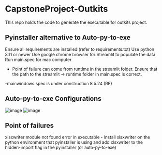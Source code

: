 # CapstoneProject-Outkits
This repo holds the code to generate the executable for outkits project.

## Pyinstaller alternative to Auto-py-to-exe
Ensure all requirements are installed (refer to requirements.txt)
Use python 3.11 or newer
Use google chrome browser for Streamlit to populate the data
Run main.spec for mac computer

- Point of failure can come from runtime in the streamlit folder. 
Ensure that the path to the streamlit -> runtime folder in main.spec is correct.

-mainwindows.spec is under construction 8.5.24 (RF) 



## Auto-py-to-exe Configurations
![image](https://github.com/user-attachments/assets/8dcfcae1-5038-4484-be11-0b282585ac5a)
![image](https://github.com/user-attachments/assets/6c7d1893-265d-4685-81bc-4f064c60e025)


## Point of failures
xlsxwriter module not found error in executable - Install xlsxwriter on the python environment that pyinstaller is using and add xlsxwriter to the hidden-import flag in the pyinstaller (or auto-py-to-exe)

